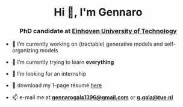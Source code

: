 <h1 align="center">Hi 👋, I'm Gennaro</h1>
<h3 align="center">PhD candidate at <a href="https://uai.win.tue.nl/">Einhoven University of Technology</a> </h3>

- 🔭 I’m currently working on (tractable) generative models and self-organizing models

- 🌱 I’m currently trying to learn **everything**

- 💼 I’m looking for an internship

- 📃 download my 1-page résumé <a href="https://drive.google.com/file/d/1wfVBZ7flEyCvCs6HkUpQSqm6zg7PGjwu">here</a> </h3>

- 📫 e-mail me at **gennarogala1396@gmail.com** or **g.gala@tue.nl**

